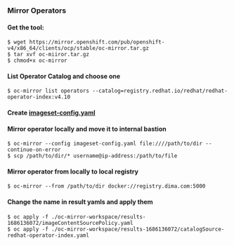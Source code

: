 ### Mirror Operators
#### Get the tool:
```
$ wget https://mirror.openshift.com/pub/openshift-v4/x86_64/clients/ocp/stable/oc-mirror.tar.gz
$ tar xvf oc-miiror.tar.gz
$ chmod+x oc-mirror
```
#### List Operator Catalog and choose one
```
$ oc-mirror list operators --catalog=registry.redhat.io/redhat/redhat-operator-index:v4.10 
```
#### Create [imageset-config.yaml](./imageset-config.yaml)
#### Mirror operator locally and move it to internal bastion
```
$ oc-mirror --config imageset-config.yaml file:////path/to/dir --continue-on-error
$ scp /path/to/dir/* username@ip-address:/path/to/file
```

#### Mirror operator from locally to local registry
```
$ oc-mirror --from /path/to/dir docker://registry.dima.com:5000
```

#### Change the name in result yamls and apply them
```
$ oc apply -f ./oc-mirror-workspace/results-1686136072/imageContentSourcePolicy.yaml
$ oc apply -f ./oc-mirror-workspace/results-1686136072/catalogSource-redhat-operator-index.yaml
```
